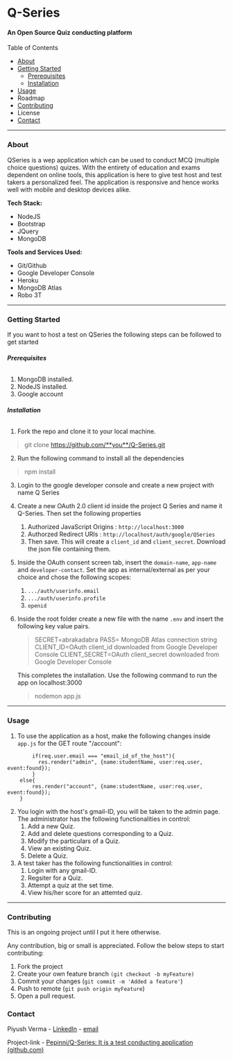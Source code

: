 # Q-Series

#### An Open Source Quiz conducting platform

Table of Contents

* [About](#about)
* [Getting Started](#getting-started)
  * [Prerequisites](#prerequisites)
  * [Installation](#installation)
* [Usage](#usage)
* Roadmap
* [Contributing](#contributing)
* License
* [Contact](#contact)

---

### About

QSeries is a wep application which can be used to conduct MCQ (multiple choice questions) quizes. With the entirety of education and exams dependent on online tools, this application is here to give test host and test takers a personalized feel. The application is responsive and hence works well with mobile and desktop devices alike.

**Tech Stack:**

* NodeJS
* Bootstrap
* JQuery
* MongoDB

**Tools and Services Used:**

* Git/Github
* Google Developer Console
* Heroku
* MongoDB Atlas
* Robo 3T

---

### Getting Started

If you want to host a test on QSeries the following steps can be followed to get started

###### **Prerequisites**

1. MongoDB installed.
2. NodeJS installed.
3. Google account

###### **Installation**

1. Fork the repo and clone it to your local machine.

> git clone https://github.com/**you**/Q-Series.git

2. Run the following command to install all the dependencies

> npm install

3. Login to the google developer console and create a new project with name Q Series
4. Create a new OAuth 2.0 client id inside the project Q Series and name it Q-Series. Then set the following properties

   1. Authorized JavaScript Origins : `http://localhost:3000`
   2. Authorzed Redirect URIs : `http://localhost/auth/google/QSeries`
   3. Then save. This will create a `client_id` and `client_secret`. Download the json file containing them.
5. Inside the OAuth consent screen tab, insert the `domain-name`, `app-name` and `developer-contact`. Set the app as internal/external as per your choice and chose the following scopes:

   1. `.../auth/userinfo.email`
   2. `.../auth/userinfo.profile`
   3. `openid`
6. Inside the root folder create a new file with the name `.env` and insert the following key value pairs.

   > SECRET=abrakadabra
   > PASS= MongoDB Atlas connection string
   > CLIENT_ID=OAuth client_id downloaded from Google Developer Console
   > CLIENT_SECRET=OAuth client_secret downloaded from Google Developer Console
   >

   This completes the installation. Use the following command to run the app on localhost:3000

   > nodemon app.js
   >

---

### Usage

1. To use the application as a host, make the following changes inside `app.js` for the GET route "/account":

```
        if(req.user.email === "email_id_of_the_host"){
          res.render("admin", {name:studentName, user:req.user, event:found});
        }  
	else{  
		res.render("account", {name:studentName, user:req.user, event:found});
	}
```

2. You login with the host's gmail-ID, you will be taken to the admin page. The administrator has the following functionalities in control:
   1. Add a new Quiz.
   2. Add and delete questions corresponding to a Quiz.
   3. Modify the particulars of a Quiz.
   4. View an existing Quiz.
   5. Delete a Quiz.
3. A test taker has the following functionalities in control:
   1. Login with any gmail-ID.
   2. Regsiter for a Quiz.
   3. Attempt a quiz at the set time.
   4. View his/her score for an attemted quiz.

---

### Contributing

This is an ongoing project until I put it here otherwise.

Any contribution, big or small is appreciated. Follow the below steps to start contributing:

1. Fork the project
2. Create your own feature branch `(git checkout -b myFeature)`
3. Commit your changes (`git commit -m 'Added a feature'`)
4. Push to remote (`git push origin myFeature`)
5. Open a pull request.

### Contact

Piyush Verma - [LinkedIn](https://www.linkedin.com/in/piyush-verma-4a7846122/) - [email](piyushverma476@gmail.com)

Project-link - [Pepinni/Q-Series: It is a test conducting application (github.com)](https://github.com/Pepinni/Q-Series)
